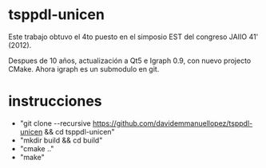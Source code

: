 # tsppdl-unicen

Este trabajo obtuvo el 4to puesto en el simposio EST del congreso JAIIO 41' (2012). 

Despues de 10 años, actualización a Qt5 e Igraph 0.9, con nuevo projecto CMake. Ahora igraph es un submodulo en git.

# instrucciones

* "git clone --recursive https://github.com/davidemmanuellopez/tsppdl-unicen && cd tsppdl-unicen"
* "mkdir build && cd build"
* "cmake .."
* "make"

